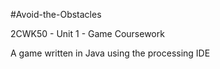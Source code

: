 #Avoid-the-Obstacles

2CWK50 - Unit 1 - Game Coursework

A game written in Java using the processing IDE
